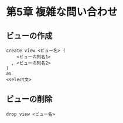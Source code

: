 # 第5章 複雑な問い合わせ
## ビューの作成
```
create view <ビュー名> (
    <ビューの列名1>
  , <ビューの列名2>
)
as
<select文>
```

## ビューの削除
```
drop view <ビュー名>
```
